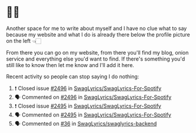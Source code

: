 # 👋🏻
<!--
**aadibajpai/aadibajpai** is a ✨ _special_ ✨ repository because its `README.md` (this file) appears on your GitHub profile.
-->
Another space for me to write about myself and I have no clue what to say because my website and what I do is already there below the profile picture on the left 👈🏻

From there you can go on my website, from there you'll find my blog, onion service and everything else you'd want to find.
If there's something you'd still like to know then let me know and I'll add it here.

Recent activity so people can stop saying I do nothing:
<!--START_SECTION:activity-->
1. ❗️ Closed issue [#2496](https://github.com//SwagLyrics/SwagLyrics-For-Spotify/issues/2496) in [SwagLyrics/SwagLyrics-For-Spotify](https://github.com//SwagLyrics/SwagLyrics-For-Spotify)
2. 🗣 Commented on [#2496](https://github.com//SwagLyrics/SwagLyrics-For-Spotify/issues/2496) in [SwagLyrics/SwagLyrics-For-Spotify](https://github.com//SwagLyrics/SwagLyrics-For-Spotify)
3. ❗️ Closed issue [#2495](https://github.com//SwagLyrics/SwagLyrics-For-Spotify/issues/2495) in [SwagLyrics/SwagLyrics-For-Spotify](https://github.com//SwagLyrics/SwagLyrics-For-Spotify)
4. 🗣 Commented on [#2495](https://github.com//SwagLyrics/SwagLyrics-For-Spotify/issues/2495) in [SwagLyrics/SwagLyrics-For-Spotify](https://github.com//SwagLyrics/SwagLyrics-For-Spotify)
5. 🗣 Commented on [#36](https://github.com//SwagLyrics/swaglyrics-backend/issues/36) in [SwagLyrics/swaglyrics-backend](https://github.com//SwagLyrics/swaglyrics-backend)
<!--END_SECTION:activity-->
